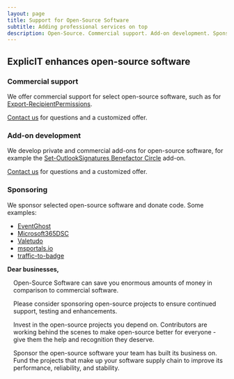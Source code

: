 ```yaml
---
layout: page
title: Support for Open-Source Software
subtitle: Adding professional services on top
description: Open-Source. Commercial support. Add-on development. Sponsoring.
---
```

## ExplicIT enhances open-source software

### Commercial support
We offer commercial support for select open-source software, such as for <a href="/open-source/export-recipientpermissions">Export-RecipientPermissions</a>.

<a href="mailto:welcome@explicitconsulting.at">Contact us</a> for questions and a customized offer.

### Add-on development
We develop private and commercial add-ons for open-source software, for example the <a href="/open-source/set-outlooksignatures">Set-OutlookSignatures Benefactor Circle</a> add-on.

<a href="mailto:welcome@explicitconsulting.at">Contact us</a> for questions and a customized offer.

### Sponsoring
We sponsor selected open-source software and donate code. Some examples:
- [EventGhost](https://github.com/EventGhost/EventGhost/)
- [Microsoft365DSC](https://github.com/microsoft/Microsoft365DSC)
- [Valetudo](https://github.com/Hypfer/Valetudo)
- [msportals.io](https://github.com/adamfowlerit/msportals.io)
- [traffic-to-badge](https://github.com/yi-Xu-0100/traffic-to-badge)

**Dear businesses,**
<div style="margin-left: 1em;">
<p>Open-Source Software can save you enormous amounts of money in comparison to commercial software.</p>
<p>Please consider sponsoring open-source projects to ensure continued support, testing and enhancements.</p>
<p>Invest in the open-source projects you depend on. Contributors are working behind the scenes to make open-source better for everyone - give them the help and recognition they deserve.</p>
<p>Sponsor the open-source software your team has built its business on. Fund the projects that make up your software supply chain to improve its performance, reliability, and stability.</p>
</div>